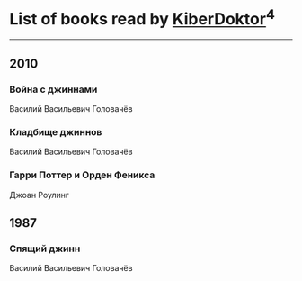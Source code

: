 # List of books read by [KiberDoktor](https://plus.google.com/u/0/109373108116388043138/)<sup>4</sup>
---

## 2010

### Война с джиннами
Василий Васильевич Головачёв


### Кладбище джиннов
Василий Васильевич Головачёв


### Гарри Поттер и  Орден Феникса
Джоан Роулинг



## 1987

### Спящий джинн
Василий Васильевич Головачёв



